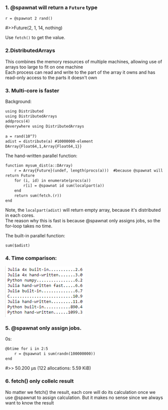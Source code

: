 ### 1. @spawnat will return a `Future` type
```
r = @spawnat 2 rand()
```
#>>Future(2, 1, 14, nothing)

Use `fetch()` to get the value.

### 2.DistributedArrays
This combines the memory resources of multiple machines, allowing use of arrays too large to fit on one machine  
Each process can read and write to the part of the array it owns and has read-only access to the parts it doesn't own

### 3. Multi-core is faster
Background:
```
using Distributed
using DistributedArrays
addprocs(4)
@everywhere using DistributedArrays

a = rand(10^7)
adist = distribute(a) #10000000-element DArray{Float64,1,Array{Float64,1}}
```

The hand-written parallel function:

```
function mysum_dist(a::DArray)
    r = Array{Future}(undef, length(procs(a)))  #because @spawnat will return Future
    for (i, id) in enumerate(procs(a))
        r[i] = @spawnat id sum(localpart(a))
    end
    return sum(fetch.(r))
end
```
Note, the `localpart(adist)` will return empty array, because it's distributed in each cores.  
The reason why this is fast is because @spawnat only assigns jobs, so the for-loop takes no time.


The built-in parallel function:

```
sum($adist)
```

### 4. Time comparison:

![time](time.png)

### 5. @spawnat only assign jobs.
0s:
```
@btime for i in 2:5
    r = @spawnat i sum(randn(100000000))
end
```
#>> 50.200 μs (122 allocations: 5.59 KiB)  

### 6. fetch() only collelc result  
No matter we fetch() the result, each core will do its calculation once we use @spawnat to assign calculation. But it makes no sense since we always want to know the result



